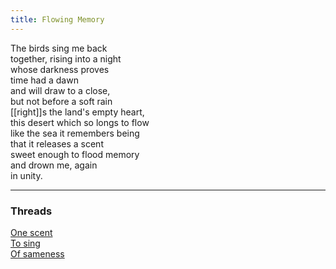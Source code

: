 ```yaml
---
title: Flowing Memory
---
```


The birds sing me back  
together, rising into a night  
whose darkness proves  
time had a dawn  
and will draw to a close,  
but not before a soft rain  
[[right]]s the land's empty heart,  
this desert which so longs to flow  
like the sea it remembers being  
that it releases a scent  
sweet enough to flood memory  
and drown me, again  
in unity.    

---  

### Threads  

[One scent](https://thebluebook.co.za/canto-viii/gaborone.html)  
[To sing](https://living.thebluebook.co.za/love/promised_matter.html)  
[Of sameness](https://dyeing.thebluebook.co.za/?stackedPages=%2Fwitness)